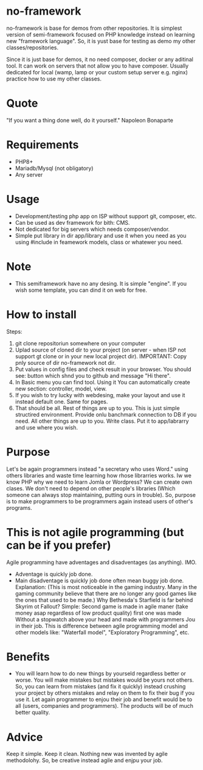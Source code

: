 # no-framework

no-framework is base for demos from other repositories. 
It is simplest version of semi-framework focused on PHP knowledge instead on learning new "framework language". So, it is yust base for testing as demo my other classes/repositories.

Since it is just base for demos, it no need composer, docker or any aditinal tool. It can work on servers that not allow you to have composer. Usually dedicated for local (wamp, lamp or your custom setup server e.g. nginx) practice how to use my other classes.

# Quote
"If you want a thing done well, do it yourself."
Napoleon Bonaparte 

# Requirements
- PHP8+
- Mariadb/Mysql (not obligatory)
- Any server

# Usage
- Development/testing php app on ISP without support git, composer, etc.
- Can be used as dev framework for bith: CMS.
- Not dedicated for big servers which needs composer/vendor. 
- Simple put library in dir app/library and use it when 
you need as you using #include <iostream> in feamework models, class or whatewer you need.

# Note
- This semiframework have no any desing. It is simple "engine". If you wish some template, you can dind it on web for free. 

# How to install
Steps:
1. git clone repositoriun somewhere on your computer
2. Uplad source of cloned dir to your project (on server - when ISP not support gt clone or in your new local project dir). IMPORTANT: Copy pnly source of dir no-framework not dir.
3. Put values in config files and check result in your browser. You should see: button which shnd you to github and message "Hi there".
4. In Basic menu you can find tool. Using it You can automatically create new section: controller, model, view. 
5. If you wish to try lucky with webdesing, make your layout and use it instead default one. Same for pages.
5. That should be all. Rest of things are up to you. This is just simple structired environment. Provide onlu banchmark connection to DB if you need. All other things are up to you. Write class. Put it to app/labrarry and use where you wish.

# Purpose
Let's be again programmers instead "a secretary who uses Word." using others libraries and waste time learning how rhose librarries works. Iw we know PHP why we need to learn Jomla or Wordpress? We can create own clases. We don't need to depend on other people's libraries (Which someone can always stop maintaining, putting ours in trouble). 
So, purpose is to make programmers to be programmers again instead users of other's programs. 

# This is not agile programming (but can be if you prefer)
Agile programming have adventages and disadventages (as anything).
IMO. 
- Adventage is quickly job done.
- Main disadventage is quickly job done often mean buggy job done. 
Explanation:
(This is most noticeable in the gaming industry. Many in the gaming community believe that there are no longer any good games like the ones that used to be made.)
Why Bethesda's Starfield is far behind Skyrim ot Fallout? Simple: Second game is made in agile maner (take money asap regardless of low product quality) first one was made Without a stopwatch above your head and made with programmers Jou in their job.
This is difference between agile programming model and other models like: "Waterfall model", "Exploratory Programming", etc.

# Benefits
- You will learn how to do new things by yourseld regardless better or worse. You will make mistakes but mistakes would be yours not others. So, you can learn from mistakes (and fix it quickly) instead crushing your project by others mistakes and relay on them to fix their bug if you use it.
Let again programmer to enjou their job and benefit would be to all (users, companies and programmers). The products will be of much better quality.

# Advice
Keep it simple. Keep it clean. Nothing new was invented by agile methodolohy. So, be creative instead agile and enjpu your job.